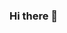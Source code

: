 ### Hi there 👋

<!--
**zeynepcicekli/zeynepcicekli** is a ✨ _special_ ✨ repository because its `README.md` (this file) appears on your GitHub profile.

Here are some ideas to get you started:
I am currently student at Istanbul Kültür University, Mathematic Computer Science department.
I am the one who interesting with Data Science.
-->
